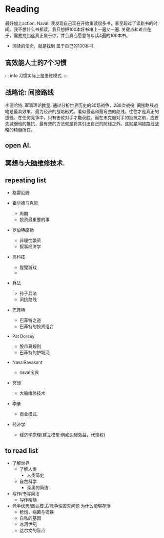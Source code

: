 # Reading 
最好加上action.
Naval: 我发现自己现在开始重读很多书，甚至超过了读新书的时间。我不想什么书都读，我只想把100本好书堵上一遍又一遍. 关键点和难点在于，需要找到这真正属于你，并且真心愿意每年读4遍的100本书。

- 阅读的使命，就是找到 属于自己的100本书.



## 高效能人士的7个习惯
::: info
习惯实际上是思维模式.
:::

## 战略论: 间接路线
李德哈特: 军事理论教皇. 通过分析世界历史的30场战争，280次战役: 间接路线战略是最具效果，最为经济的战略形式。看似最远和最弯曲的路线，往往才是真正的捷径。在任何竞争中，只有击败对手才能获胜。而在未克服对手的抵抗之前，应首先减弱他的抵抗，最有效的方法就是将其引出自己的防线之外。这就是间接路线战略的精髓所在。
## open AI.


## 冥想与大脑维修技术.

## repeating list
- 格雷厄姆

- 霍华德马克思
  - 周期
  - 投资最重要的事
- 罗伯特席勒
  - 非理性繁荣
  - 叙事经济学
- 高科技
  - 猩猩游戏
  - 
- 兵法
  - 孙子兵法
  - 间接路线
- 巴菲特
  - 巴菲特之道
  - 巴菲特的投资组合
- Pat Dorsey
  - 股市真规则
  - 巴菲特的护城河
- NavalRavakant
  - naval宝典
- 冥想
  - 大脑维修技术
- 李录
  - 商业模式.
- 经济学
  - 经济学原理(建立模型:例如边际效益，代理权)

## to read list
- 了解世界
  - 了解人类
    - 人类简史
  - 自然科学
    - 深奥的简洁
- 写作/书写简洁
  - 写作精髓
- 竞争优势/商业模式/竞争性毁灭问题 为什么能够存活
  - 枪炮，病菌与钢铁
  - 自私的基因
  - 冰河世纪
  - 达尔文的盲点
